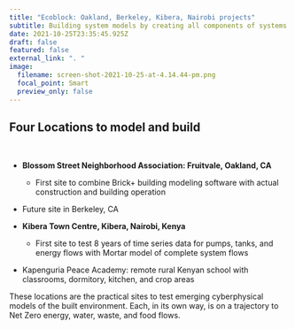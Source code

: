 ```yaml
---
title: "Ecoblock: Oakland, Berkeley, Kibera, Nairobi projects"
subtitle: Building system models by creating all components of systems built for humans
date: 2021-10-25T23:35:45.925Z
draft: false
featured: false
external_link: ". "
image:
  filename: screen-shot-2021-10-25-at-4.14.44-pm.png
  focal_point: Smart
  preview_only: false
---
```

## Four Locations to model and build 

<br>

* **Blossom Street Neighborhood Association: Fruitvale, Oakland, CA**

  * First site to combine Brick+ building modeling software with actual construction and building operation
* Future site in Berkeley, CA
* **Kibera Town Centre, Kibera, Nairobi, Kenya**

  * First site to test 8 years of time series data for pumps, tanks, and energy flows with Mortar model of complete system flows
* Kapenguria Peace Academy: remote rural Kenyan school with classrooms, dormitory, kitchen, and crop areas

These locations are the practical sites to test emerging cyberphysical models of the built environment. Each, in its own way, is on a trajectory to Net Zero energy, water, waste, and food flows.